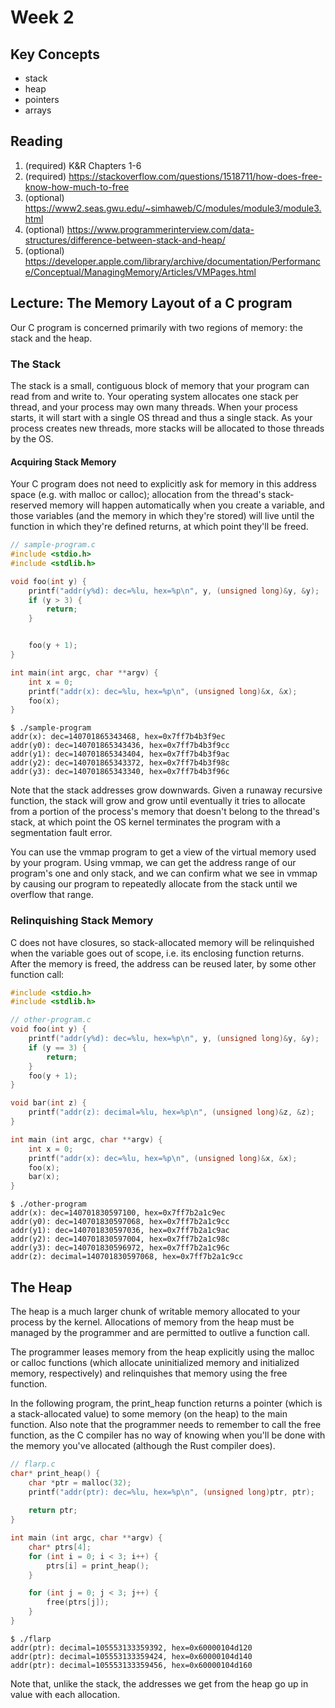# Week 2

## Key Concepts

- stack
- heap
- pointers
- arrays

## Reading

1. (required) K&R Chapters 1-6
2. (required) https://stackoverflow.com/questions/1518711/how-does-free-know-how-much-to-free
3. (optional) https://www2.seas.gwu.edu/~simhaweb/C/modules/module3/module3.html
4. (optional) https://www.programmerinterview.com/data-structures/difference-between-stack-and-heap/
5. (optional) https://developer.apple.com/library/archive/documentation/Performance/Conceptual/ManagingMemory/Articles/VMPages.html

## Lecture: The Memory Layout of a C program

Our C program is concerned primarily with two regions of memory: the 
stack and the heap.

### The Stack

The stack is a small, contiguous block of memory that your program 
can read from and write to. Your operating system allocates one 
stack per thread, and your process may own many threads. When your 
process starts, it will start with a single OS thread and thus a 
single stack. As your process creates new threads, more stacks will 
be allocated to those threads by the OS.

#### Acquiring Stack Memory

Your C program does not need to explicitly ask for memory in this 
address space (e.g. with malloc or calloc); allocation from the 
thread's stack-reserved memory will happen automatically when you 
create a variable, and those variables (and the memory in which 
they're stored) will live until the function in which they're 
defined returns, at which point they'll be freed.

```c
// sample-program.c
#include <stdio.h>
#include <stdlib.h>

void foo(int y) {
    printf("addr(y%d): dec=%lu, hex=%p\n", y, (unsigned long)&y, &y);
    if (y > 3) {
        return;
    }


    foo(y + 1);
}

int main(int argc, char **argv) {
    int x = 0;
    printf("addr(x): dec=%lu, hex=%p\n", (unsigned long)&x, &x);
    foo(x);
}
```

```shell
$ ./sample-program
addr(x): dec=140701865343468, hex=0x7ff7b4b3f9ec
addr(y0): dec=140701865343436, hex=0x7ff7b4b3f9cc
addr(y1): dec=140701865343404, hex=0x7ff7b4b3f9ac
addr(y2): dec=140701865343372, hex=0x7ff7b4b3f98c
addr(y3): dec=140701865343340, hex=0x7ff7b4b3f96c
````

Note that the stack addresses grow downwards. Given a runaway 
recursive function, the stack will grow and grow until eventually it 
tries to allocate from a portion of the process's memory that 
doesn't belong to the thread's stack, at which point the OS kernel 
terminates the program with a segmentation fault error.

You can use the vmmap program to get a view of the virtual memory 
used by your program. Using vmmap, we can get the address range of 
our program's one and only stack, and we can confirm what we see in 
vmmap by causing our program to repeatedly allocate from the stack 
until we overflow that range.

### Relinquishing Stack Memory

C does not have closures, so stack-allocated memory will be 
relinquished when the variable goes out of scope, i.e. its enclosing 
function returns. After the memory is freed, the address can be 
reused later, by some other function call:

```c
#include <stdio.h>
#include <stdlib.h>

// other-program.c
void foo(int y) {
    printf("addr(y%d): dec=%lu, hex=%p\n", y, (unsigned long)&y, &y);
    if (y == 3) {
        return;
    }
    foo(y + 1);
}

void bar(int z) {
    printf("addr(z): decimal=%lu, hex=%p\n", (unsigned long)&z, &z);
}

int main (int argc, char **argv) {
    int x = 0;
    printf("addr(x): dec=%lu, hex=%p\n", (unsigned long)&x, &x);
    foo(x);
    bar(x);
}
```

```shell
$ ./other-program
addr(x): dec=140701830597100, hex=0x7ff7b2a1c9ec
addr(y0): dec=140701830597068, hex=0x7ff7b2a1c9cc
addr(y1): dec=140701830597036, hex=0x7ff7b2a1c9ac
addr(y2): dec=140701830597004, hex=0x7ff7b2a1c98c
addr(y3): dec=140701830596972, hex=0x7ff7b2a1c96c
addr(z): decimal=140701830597068, hex=0x7ff7b2a1c9cc
```

## The Heap

The heap is a much larger chunk of writable memory allocated to your 
process by the kernel. Allocations of memory from the heap must be 
managed by the programmer and are permitted to outlive a function 
call.

The programmer leases memory from the heap explicitly using the 
malloc or calloc functions (which allocate uninitialized memory and 
initialized memory, respectively) and relinquishes that memory using 
the free function.

In the following program, the print_heap function returns a pointer 
(which is a stack-allocated value) to some memory (on the heap) to 
the main function. Also note that the programmer needs to remember 
to call the free function, as the C compiler has no way of knowing 
when you'll be done with the memory you've allocated (although the 
Rust compiler does).

```c
// flarp.c
char* print_heap() {
    char *ptr = malloc(32);
    printf("addr(ptr): dec=%lu, hex=%p\n", (unsigned long)ptr, ptr);
    
    return ptr;
}

int main (int argc, char **argv) {
    char* ptrs[4];
    for (int i = 0; i < 3; i++) {
        ptrs[i] = print_heap();
    }

    for (int j = 0; j < 3; j++) {
        free(ptrs[j]);
    }
}
```

```shell
$ ./flarp
addr(ptr): decimal=105553133359392, hex=0x60000104d120
addr(ptr): decimal=105553133359424, hex=0x60000104d140
addr(ptr): decimal=105553133359456, hex=0x60000104d160
```

Note that, unlike the stack, the addresses we get from the heap go 
up in value with each allocation.
